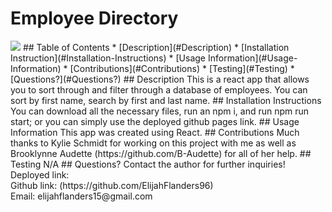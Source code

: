 # Employee Directory
<img src=“employee-directory.png”>
## Table of Contents
* [Description](#Description)
* [Installation Instruction](#Installation-Instructions)
* [Usage Information](#Usage-Information)
* [Contributions](#Contributions)
* [Testing](#Testing)
* [Questions?](#Questions?)
## Description
This is a react app that allows you to sort through and filter through a database of employees. You can sort by first name, search by first and last name.
## Installation Instructions
You can download all the necessary files, run an npm i, and run npm run start; or you can simply use the deployed github pages link.
## Usage Information
This app was created using React.
## Contributions
Much thanks to Kylie Schmidt for working on this project with me as well as Brooklynne Audette (https://github.com/B-Audette) for all of her help.
## Testing
N/A
## Questions?
Contact the author for further inquiries!<br>
Deployed link: <br>
Github link: (https://github.com/ElijahFlanders96)<br>
Email: elijahflanders15@gmail.com